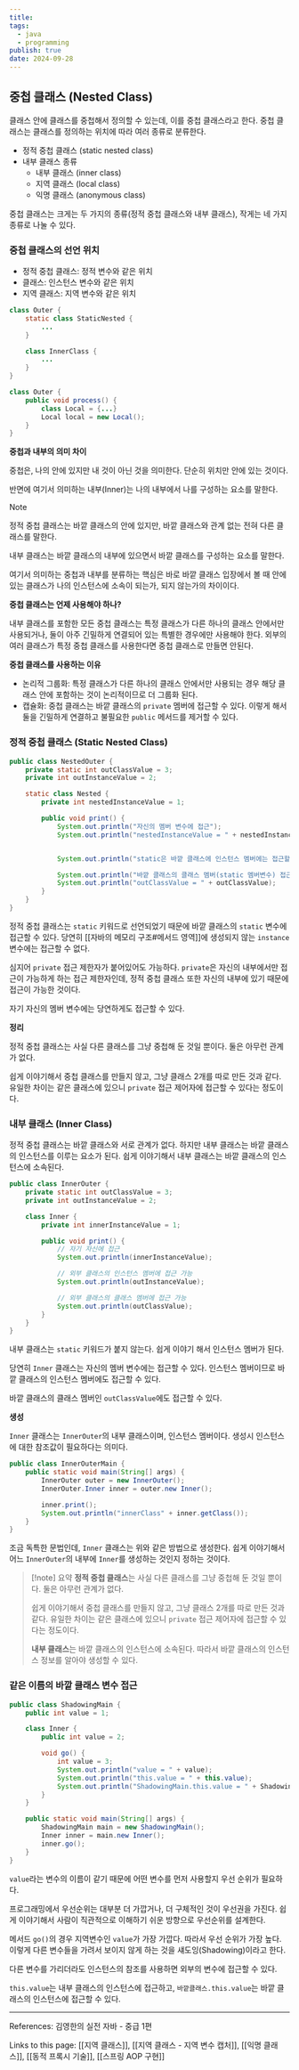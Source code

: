 ```yaml
---
title:
tags:
  - java
  - programming
publish: true
date: 2024-09-28
---
```


## 중첩 클래스 (Nested Class)

클래스 안에 클래스를 중첩해서 정의할 수 있는데, 이를 중첩 클래스라고 한다.
중첩 클래스는 클래스를 정의하는 위치에 따라 여러 종류로 분류한다.

- 정적 중첩 클래스 (static nested class)
- 내부 클래스 종류
  - 내부 클래스 (inner class)
  - 지역 클래스 (local class)
  - 익명 클래스 (anonymous class)

중첩 클래스는 크게는 두 가지의 종류(정적 중첩 클래스와 내부 클래스), 작게는 네 가지 종류로 나눌 수 있다.

### 중첩 클래스의 선언 위치

- 정적 중첩 클래스: 정적 변수와 같은 위치
- 클래스: 인스턴스 변수와 같은 위치
- 지역 클래스: 지역 변수와 같은 위치

```java title="정적 중첩 클래스와 내부 클래스"
class Outer {
	static class StaticNested {
		...
	}

	class InnerClass {
		...
	}
}
```

```java title="지역 클래스"
class Outer {
	public void process() {
		class Local = {...}
		Local local = new Local();
	}
}
```

**중첩과 내부의 의미 차이**

중첩은, 나의 안에 있지만 내 것이 아닌 것을 의미한다. 단순히 위치만 안에 있는 것이다.

반면에 여기서 의미하는 내부(Inner)는 나의 내부에서 나를 구성하는 요소를 말한다.

> [!note]
> 정적 중첩 클래스는 바깥 클래스의 안에 있지만, 바깥 클래스와 관계 없는 전혀 다른 클래스를 말한다.
>
> 내부 클래스는 바깥 클래스의 내부에 있으면서 바깥 클래스를 구성하는 요소를 말한다.
>
> 여기서 의미하는 중첩과 내부를 분류하는 핵심은 바로 바깥 클래스 입장에서 볼 때 안에 있는 클래스가 나의 인스턴스에 소속이 되는가, 되지 않는가의 차이이다.

**중첩 클래스는 언제 사용해야 하나?**

내부 클래스를 포함한 모든 중첩 클래스는 특정 클래스가 다른 하나의 클래스 안에서만 사용되거나, 둘이 아주 긴밀하게 연결되어 있는 특별한 경우에만 사용해야 한다. 외부의 여러 클래스가 특정 중첩 클래스를 사용한다면 중첩 클래스로 만들면 안된다.

**중첩 클래스를 사용하는 이유**

- 논리적 그룹화: 특정 클래스가 다른 하나의 클래스 안에서만 사용되는 경우 해당 클래스 안에 포함하는 것이 논리적이므로 더 그룹화 된다.
- 캡슐화: 중첩 클래스는 바깥 클래스의 `private` 멤버에 접근할 수 있다. 이렇게 해서 둘을 긴밀하게 연결하고 불필요한 `public` 메서드를 제거할 수 있다.

### 정적 중첩 클래스 (Static Nested Class)

```java title="NestedOuter.java"
public class NestedOuter {
    private static int outClassValue = 3;
    private int outInstanceValue = 2;

    static class Nested {
        private int nestedInstanceValue = 1;

        public void print() {
            System.out.println("자신의 멤버 변수에 접근");
            System.out.println("nestedInstanceValue = " + nestedInstanceValue);


            System.out.println("static은 바깥 클래스에 인스턴스 멤버에는 접근할 수 없음");

            System.out.println("바깥 클래스의 클래스 멤버(static 멤버변수) 접근 (private이어도 가능, 범위 내부이기 때문)");
            System.out.println("outClassValue = " + outClassValue);
        }
    }
}
```

정적 중첩 클래스는 `static` 키워드로 선언되었기 때문에 바깥 클래스의 `static` 변수에 접근할 수 있다. 당연히 [[자바의 메모리 구조#메서드 영역]]에 생성되지 않는 `instance` 변수에는 접근할 수 없다.

심지어 `private` 접근 제한자가 붙어있어도 가능하다. `private`은 자신의 내부에서만 접근이 가능하게 하는 접근 제한자인데, 정적 중첩 클래스 또한 자신의 내부에 있기 때문에 접근이 가능한 것이다.

자기 자신의 멤버 변수에는 당연하게도 접근할 수 있다.

**정리**

정적 중첩 클래스는 사실 다른 클래스를 그냥 중첩해 둔 것일 뿐이다. 둘은 아무런 관계가 없다.

쉽게 이야기해서 중첩 클래스를 만들지 않고, 그냥 클래스 2개를 따로 만든 것과 같다. 유일한 차이는 같은 클래스에 있으니 `private` 접근 제어자에 접근할 수 있다는 정도이다.

### 내부 클래스 (Inner Class)

정적 중첩 클래스는 바깥 클래스와 서로 관계가 없다. 하지만 내부 클래스는 바깥 클래스의 인스턴스를 이루는 요소가 된다. 쉽게 이야기해서 내부 클래스는 바깥 클래스의 인스턴스에 소속된다.

```java title="InnerOuter.java"
public class InnerOuter {
    private static int outClassValue = 3;
    private int outInstanceValue = 2;

    class Inner {
        private int innerInstanceValue = 1;

        public void print() {
            // 자기 자신에 접근
            System.out.println(innerInstanceValue);

            // 외부 클래스의 인스턴스 멤버에 접근 가능
            System.out.println(outInstanceValue);

            // 외부 클래스의 클래스 멤버에 접근 가능
            System.out.println(outClassValue);
        }
    }
}
```

내부 클래스는 `static` 키워드가 붙지 않는다. 쉽게 이야기 해서 인스턴스 멤버가 된다.

당연히 `Inner` 클래스는 자신의 멤버 변수에는 접근할 수 있다. 인스턴스 멤버이므로 바깥 클래스의 인스턴스 멤버에도 접근할 수 있다.

바깥 클래스의 클래스 멤버인 `outClassValue`에도 접근할 수 있다.

**생성**

`Inner` 클래스는 `InnerOuter`의 내부 클래스이며, 인스턴스 멤버이다. 생성시 인스턴스에 대한 참조값이 필요하다는 의미다.

```java title="InnerOuterMain.java"
public class InnerOuterMain {
    public static void main(String[] args) {
        InnerOuter outer = new InnerOuter();
        InnerOuter.Inner inner = outer.new Inner();

        inner.print();
        System.out.println("innerClass" + inner.getClass());
    }
}
```

조금 독특한 문법인데, `Inner` 클래스는 위와 같은 방법으로 생성한다. 쉽게 이야기해서 어느 `InnerOuter`의 내부에 `Inner`를 생성하는 것인지 정하는 것이다.

> [!note] 요약
> **정적 중첩 클래스**는 사실 다른 클래스를 그냥 중첩해 둔 것일 뿐이다. 둘은 아무런 관계가 없다.
>
> 쉽게 이야기해서 중첩 클래스를 만들지 않고, 그냥 클래스 2개를 따로 만든 것과 같다. 유일한 차이는 같은 클래스에 있으니 `private` 접근 제어자에 접근할 수 있다는 정도이다.
>
> **내부 클래스**는 바깥 클래스의 인스턴스에 소속된다. 따라서 바깥 클래스의 인스턴스 정보를 알아야 생성할 수 있다.

### 같은 이름의 바깥 클래스 변수 접근

```java title="ShadowingMain.java"
public class ShadowingMain {
    public int value = 1;

    class Inner {
        public int value = 2;

        void go() {
            int value = 3;
            System.out.println("value = " + value);
            System.out.println("this.value = " + this.value);
            System.out.println("ShadowingMain.this.value = " + ShadowingMain.this.value);
        }
    }

    public static void main(String[] args) {
        ShadowingMain main = new ShadowingMain();
        Inner inner = main.new Inner();
        inner.go();
    }
}
```

`value`라는 변수의 이름이 같기 때문에 어떤 변수를 먼저 사용할지 우선 순위가 필요하다.

프로그래밍에서 우선순위는 대부분 더 가깝거나, 더 구체적인 것이 우선권을 가진다. 쉽게 이야기해서 사람이 직관적으로 이해하기 쉬운 방향으로 우선순위를 설계한다.

메서드 `go()`의 경우 지역변수인 `value`가 가장 가깝다. 따라서 우선 순위가 가장 높다. 이렇게 다른 변수들을 가려서 보이지 않게 하는 것을 섀도잉(Shadowing)이라고 한다.

다른 변수를 가리더라도 인스턴스의 참조를 사용하면 외부의 변수에 접근할 수 있다.

`this.value`는 내부 클래스의 인스턴스에 접근하고, `바깥클래스.this.value`는 바깥 클래스의 인스턴스에 접근할 수 있다.

---

References: 김영한의 실전 자바 - 중급 1편

Links to this page: [[지역 클래스]], [[지역 클래스 - 지역 변수 캡처]], [[익명 클래스]], [[동적 프록시 기술]], [[스프링 AOP 구현]]
